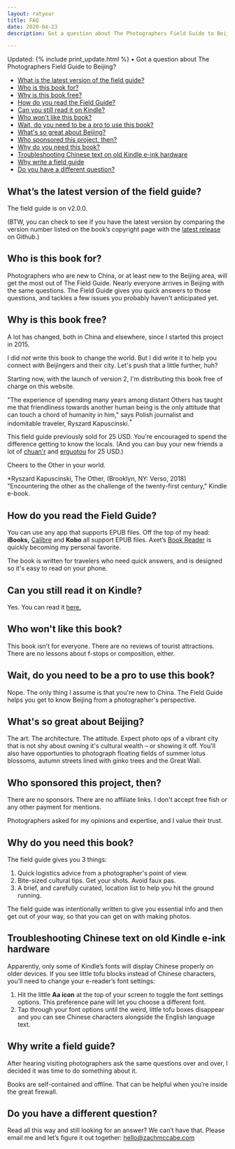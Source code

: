 ```yaml
---
layout: ratyear
title: FAQ
date: 2020-04-23
description: Got a question about The Photographers Field Guide to Beijing?

---
```


Updated: {% include print_update.html %} • Got a question about The Photographers Field Guide to Beijing?


* [What is the latest version of the field guide?](https://www.zachmccabe.com/beijing/faq.html#what-is-the-latest-version-of-the-field-guide)
* [Who is this book for?](https://www.zachmccabe.com/beijing/faq.html#who-is-this-book-for)
* [Why is this book free?](https://www.zachmccabe.com/beijing/faq.html#why-is-this-book-free)
* [How do you read the Field Guide?](https://www.zachmccabe.com/beijing/faq.html#how-do-you-read-the-field-guide)
* [Can you still read it on Kindle?](https://www.zachmccabe.com/beijing/faq.html#can-you-still-read-it-on-kindle)
* [Who won't like this book?](https://www.zachmccabe.com/beijing/faq.html#who-wont-like-this-book)
* [Wait, do you need to be a pro to use this book?](https://www.zachmccabe.com/beijing/faq.html#wait-do-you-need-to-be-a-pro-to-use-this-book)
* [What's so great about Beijing?](https://www.zachmccabe.com/beijing/faq.html#whats-so-great-about-beijing)
* [Who sponsored this project, then?](https://www.zachmccabe.com/beijing/faq.html#who-sponsored-this-project-then)
* [Why do you need this book?](https://www.zachmccabe.com/beijing/faq.html#why-do-you-need-this-book)
* [Troubleshooting Chinese text on old Kindle e-ink hardware](https://www.zachmccabe.com/beijing/faq.html#troubleshooting-chinese-text-on-old-kindle-e-ink-hardware)
* [Why write a field guide](https://www.zachmccabe.com/beijing/faq.html#why-write-a-field-guide)
* [Do you have a different question?](https://www.zachmccabe.com/beijing/faq.html#do-you-have-a-different-question)


## What’s the latest version of the field guide?

The field guide is on v2.0.0.

(BTW, you can check to see if you have the latest version by comparing the version number listed on the book’s copyright page with the [latest release](https://github.com/zachmccabe/beijing/releases/latest) on Github.)


## Who is this book for?

Photographers who are new to China, or at least new to the Beijing area, will get the most out of The Field Guide. Nearly everyone arrives in Beijing with the same questions. The Field Guide gives you quick answers to those questions, and tackles a few issues you probably haven't anticipated yet.


## Why is this book free?

A lot has changed, both in China and elsewhere, since I started this project in 2015.

I did *not* write this book to change the world. But I did write it to help you connect with Beijingers and their city. Let's push that a little further, huh?

Starting now, with the launch of version 2, I'm distributing this book free of charge on this website.

"The experience of spending many years among distant Others has taught me that friendliness towards another human being is the only attitude that can touch a chord of humanity in him," says Polish journalist and indomitable traveler, Ryszard Kapuscinski.<sup>*</sup>

This field guide previously sold for 25 USD. You're encouraged to spend the difference getting to know the locals. (And you can buy your new friends a lot of [chuan'r] and [erguotou] for 25 USD.)

Cheers to the Other in your world.

<span>*</span>Ryszard Kapuscinski, The Other, (Brooklyn, NY: Verso, 2018) "Encountering the other as the challenge of the twenty-first century," Kindle e-book.

[chuan'r]: https://www.wikipedia.org/wiki/Chuan_(food)

[erguotou]: https://www.wikipedia.org/wiki/Erguotou


## How do you read the Field Guide?

You can use any app that supports EPUB files. Off the top of my head: **iBooks,** [Calibre](https://calibre-ebook.com/) and **Kobo** all support EPUB files. Axet’s [Book Reader](https://axet.gitlab.io/android-book-reader/) is quickly becoming my personal favorite.

The book is written for travelers who need quick answers, and is designed so it's easy to read on your phone.


## Can you still read it on Kindle?

Yes. You can read it [here.](https://www.amazon.com/Photographers-Field-Guide-Beijing-McCabe-ebook/dp/B072FVKP45/)


## Who won't like this book?

This book isn't for everyone. There are no reviews of tourist attractions. There are no lessons about f-stops or composition, either.


## Wait, do you need to be a pro to use this book?

Nope. The only thing I assume is that you're new to China. The Field Guide helps you get to know Beijing from a photographer's perspective.


## What's so great about Beijing?

The art. The architecture. The attitude. Expect photo ops of a vibrant city that is not shy about owning it's cultural wealth – or showing it off. You'll also have opportunties to photograph floating fields of summer lotus blossoms, autumn streets lined with ginko trees and the Great Wall.


## Who sponsored this project, then?

There are no sponsors. There are no affiliate links. I don't accept free fish or any other payment for mentions.

Photographers asked for my opinions and expertise, and I value their trust.


## Why do you need this book?

The field guide gives you 3 things:

1. Quick logistics advice from a photographer's point of view.
2. Bite-sized cultural tips. Get your shots. Avoid faux pas.
3. A brief, and carefully curated, location list to help you hit the ground running.

The field guide was intentionally written to give you essential info and then get out of your way, so that you can get on with making photos.



## Troubleshooting Chinese text on old Kindle e-ink hardware

Apparently, only some of Kindle’s fonts will display Chinese properly on older devices. If you see little tofu blocks instead of Chinese characters, you’ll need to change your e-reader’s font settings:

 1. Hit the little **Aa icon** at the top of your screen to toggle the font settings options. This preference pane will let you choose a different font.
 2. Tap through your font options until the weird, little tofu boxes disappear and you can see Chinese characters alongside the English language text.


## Why write a field guide?

After hearing visiting photographers ask the same questions over and over, I decided it was time to do something about it. 

Books are self-contained and offline. That can be helpful when you’re inside the great firewall.


## Do you have a different question?

Read all this way and still looking for an answer? We can’t have that. Please email me and let’s figure it out together: <hello@zachmccabe.com>
